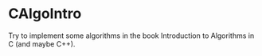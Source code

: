 # CAlgoIntro
Try to implement some algorithms in the book Introduction to Algorithms in C (and maybe C++).
